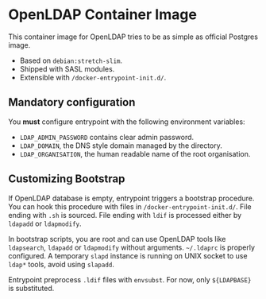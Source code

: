 # OpenLDAP Container Image

This container image for OpenLDAP tries to be as simple as official Postgres
image.

- Based on `debian:stretch-slim`.
- Shipped with SASL modules.
- Extensible with `/docker-entrypoint-init.d/`.


## Mandatory configuration

You **must** configure entrypoint with the following environment variables:

- `LDAP_ADMIN_PASSWORD` contains clear admin password.
- `LDAP_DOMAIN`, the DNS style domain managed by the directory.
- `LDAP_ORGANISATION`, the human readable name of the root organisation.


## Customizing Bootstrap

If OpenLDAP database is empty, entrypoint triggers a bootstrap procedure. You
can hook this procedure with files in `/docker-entrypoint-init.d/`. File ending
with `.sh` is sourced. File ending with `ldif` is processed either by `ldapadd`
or `ldapmodify`.

In bootstrap scripts, you are root and can use OpenLDAP tools like `ldapsearch`,
`ldapadd` or `ldapmodify` without arguments. `~/.ldaprc` is properly configured.
A temporary `slapd` instance is running on UNIX socket to use `ldap*` tools,
avoid using `slapadd`.

Entrypoint preprocess `.ldif` files with `envsubst`. For now, only `${LDAPBASE}`
is substituted.
